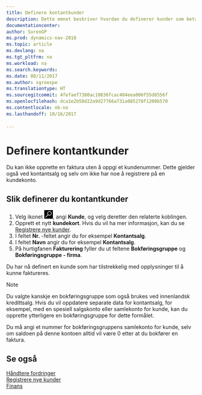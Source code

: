 ```yaml
---
title: Definere kontantkunder
description: Dette emnet beskriver hvordan du definerer kunder som betaler kontant.
documentationcenter: 
author: SorenGP
ms.prod: dynamics-nav-2018
ms.topic: article
ms.devlang: na
ms.tgt_pltfrm: na
ms.workload: na
ms.search.keywords: 
ms.date: 08/11/2017
ms.author: sgroespe
ms.translationtype: HT
ms.sourcegitcommit: 4fefaef7380ac10836fcac404eea006f55d8556f
ms.openlocfilehash: dca1e2b58d22a9d27766a731a085278f1200b570
ms.contentlocale: nb-no
ms.lasthandoff: 10/16/2017

---
```

# <a name="how-to-set-up-cash-customers"></a>Definere kontantkunder
Du kan ikke opprette en faktura uten å oppgi et kundenummer. Dette gjelder også ved kontantsalg og selv om ikke har noe å registrere på en kundekonto.  

## <a name="to-set-up-a-cash-customer"></a>Slik definerer du kontantkunder  
1.  Velg ikonet ![Søk etter side eller rapport](media/ui-search/search_small.png "Søk etter side eller rapport"), angi **Kunde**, og velg deretter den relaterte koblingen.  
2.  Opprett et nytt **kundekort**. Hvis du vil ha mer informasjon, kan du se [Registrere nye kunder](sales-how-register-new-customers.md).
3.  I feltet **Nr.** -feltet angir du for eksempel **Kontantsalg**.  
4.  I feltet **Navn** angir du for eksempel **Kontantsalg**.  
5.  På hurtigfanen **Fakturering** fyller du ut feltene **Bokføringsgruppe** og **Bokføringsgruppe - firma**.  

 Du har nå definert en kunde som har tilstrekkelig med opplysninger til å kunne faktureres.  

> [!NOTE]  
>  Du valgte kanskje en bokføringsgruppe som også brukes ved innenlandsk kredittsalg. Hvis du vil oppdatere separate data for kontantsalg, for eksempel, med en spesiell salgskonto eller samlekonto for kunde, kan du opprette ytterligere en bokføringsgruppe for dette formålet.  
>   
>  Du må angi et nummer for bokføringsgruppens samlekonto for kunde, selv om saldoen på denne kontoen alltid vil være 0 etter at du bokfører en faktura.  

## <a name="see-also"></a>Se også
[Håndtere fordringer](receivables-manage-receivables.md)  
[Registrere nye kunder](sales-how-register-new-customers.md)    
[Finans](finance.md)  


